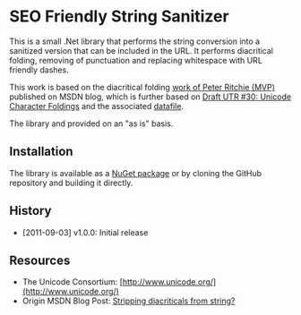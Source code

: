 ﻿SEO Friendly String Sanitizer
========================================

This is a small .Net library that performs the string conversion into a sanitized version that can be included in the URL.
It performs diacritical folding, removing of punctuation and replacing whitespace with URL friendly dashes.

This work is based on the diacritical folding 
[work of Peter Ritchie (MVP)](http://social.msdn.microsoft.com/Forums/en-US/netfxbcl/thread/a33217d3-86e6-4759-a12c-c407969e479f/#50b5126a-2b71-4089-9769-1f1c796d5b0e)
published on MSDN blog, which is further based on [Draft UTR #30: Unicode Character Foldings](http://www.unicode.org/reports/tr30/)
and the associated [datafile](http://www.unicode.org/reports/tr30/datafiles/DiacriticFolding.txt).

The library and provided on an "as is" basis.

## Installation

The library is available as a [NuGet package](http://nuget.org/List/Packages/Netko.Common.Util.Seo.SeoFriendlyStringSanitizer) or by cloning the GitHub repository and building it directly.

## History

* [2011-09-03] v1.0.0: Initial release

## Resources
* The Unicode Consortium: [http://www.unicode.org/](http://www.unicode.org/)
* Origin MSDN Blog Post: [Stripping diacriticals from string?](http://social.msdn.microsoft.com/Forums/en-US/netfxbcl/thread/a33217d3-86e6-4759-a12c-c407969e479f/)
